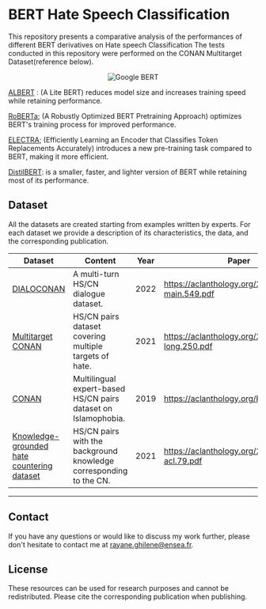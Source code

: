 # BERT Hate Speech Classification

This repository presents a comparative analysis of the performances of different BERT derivatives on Hate speech Classification
The tests conducted in this repository were performed on the CONAN Multitarget Dataset(reference below).

<p align="center">
  <img src="https://github.com/rayaneghilene/BERT_Hate_Classification/assets/100053511/ac7c4c6f-6994-446e-966f-e1505575552a" alt="Google BERT">
</p>




[ALBERT](https://github.com/rayaneghilene/BERT_Hate_Classification/blob/main/ALBERT.ipynb) : (A Lite BERT) reduces model size and increases training speed while retaining performance.

[RoBERTa](https://github.com/rayaneghilene/BERT_Hate_Classification/blob/main/RoBERTa.ipynb); (A Robustly Optimized BERT Pretraining Approach) optimizes BERT's training process for improved performance.

[ELECTRA](https://github.com/rayaneghilene/BERT_Hate_Classification/blob/main/ELECTRA.ipynb); (Efficiently Learning an Encoder that Classifies Token Replacements Accurately) introduces a new pre-training task compared to BERT, making it more efficient.

[DistilBERT](https://github.com/rayaneghilene/BERT_Hate_Classification/blob/main/DistilBERT.ipynb): is a smaller, faster, and lighter version of BERT while retaining most of its performance.


## Dataset 


All the datasets are created starting from examples written by experts. For each dataset we provide a description of its characteristics, the data, and the corresponding publication.

| Dataset                                    |                                  Content                                 | Year | Paper                                             |
|--------------------------------------------|----------------------------------------------------------------------|--------------|---------------------------------------------------|
| [DIALOCONAN](#dialoconan)                                    | A multi-turn HS/CN dialogue dataset.                                   | 2022         | https://aclanthology.org/2022.emnlp-main.549.pdf                                               |
| [Multitarget CONAN](#multitarget-conan)                          | HS/CN pairs dataset covering multiple targets of hate.              | 2021         | https://aclanthology.org/2021.acl-long.250.pdf    |
| [CONAN](#conan)                                      | Multilingual expert-based HS/CN pairs dataset on Islamophobia. | 2019         | https://aclanthology.org/P19-1271.pdf             |
| [Knowledge-grounded hate countering dataset](#knowledge-grounded-hate-countering-dataset) | HS/CN pairs with the background knowledge corresponding to the CN.     | 2021         | https://aclanthology.org/2021.findings-acl.79.pdf |

***

## Contact
If you have any questions or would like to discuss my work further, please don't hesitate to contact me at rayane.ghilene@ensea.fr.


## License
These resources can be used for research purposes and cannot be redistributed. Please cite the corresponding publication when publishing.
